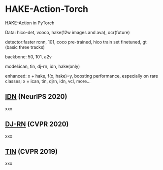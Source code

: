 # HAKE-Action-Torch
HAKE-Action in PyTorch

Data: hico-det, vcoco, hake(12w images and ava), ocr(future)

detector:faster rcnn, 101, coco pre-trained, hico train set finetuned, gt (basic three tracks)

backbone: 50, 101, a2v

model:ican, tin, dj-rn, idn, hake(only)

enhanced: x + hake, f(x, hake)=y, boosting performance, especially on rare classes; x = ican, tin, djrn, idn, vcl, more...

## [IDN](https://github.com/DirtyHarryLYL/HAKE-Action-Torch/tree/IDN-(Integrating-Decomposing-Network)) (NeurIPS 2020)
xxx

## [DJ-RN](https://github.com/DirtyHarryLYL/HAKE-Action-Torch/tree/DJ-RN-Torch) (CVPR 2020)
xxx

## [TIN](https://github.com/DirtyHarryLYL/HAKE-Action-Torch/tree/TIN-Torch) (CVPR 2019)
xxx
